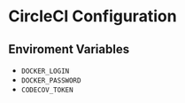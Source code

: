 # CircleCI Configuration

## Enviroment Variables

- `DOCKER_LOGIN`
- `DOCKER_PASSWORD`
- `CODECOV_TOKEN`
